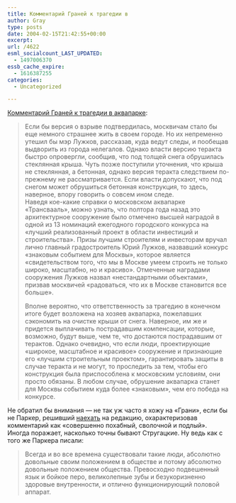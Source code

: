 ```yaml
---
title: Комментарий Граней к трагедии в
author: Gray
type: posts
date: 2004-02-15T21:42:55+00:00
excerpt:
url: /4622
esml_socialcount_LAST_UPDATED:
  - 1497006370
essb_cache_expire:
  - 1616387255
categories:
  - Uncategorized

---
```








<a href="http://www.grani.ru/Events/m.60364.html" target="_blank">Комментарий Граней к трагедии в аквапарке</a>:

> Если бы версия о взрыве подтвердилась, москвичам стало бы еще немного страшнее жить в своем городе. Но их непременно утешил бы мэр Лужков, рассказав, куда ведут следы, и пообещав выдворить из города нелегалов. Однако власти версию теракта быстро опровергли, сообщив, что под толщей снега обрушилась стеклянная крыша. Чуть позже поступили уточнения, что крыша не стеклянная, а бетонная, однако версия теракта следствием по-прежнему не рассматривается. Если власти допускают, что под снегом может обрушиться бетонная конструкция, то здесь, наверное, впору говорить о совсем ином следе.  
> Наведя кое-какие справки о московском аквапарке &#171;Трансвааль&#187;, можно узнать, что полтора года назад это архитектурное сооружение было отмечено высшей наградой в одной из 13 номинаций ежегодного городского конкурса на &#171;лучший реализованный проект в области инвестиций и строительства&#187;. Призы лучшим строителям и инвесторам вручал лично главный градостроитель Юрий Лужков, назвавший конкурс &#171;знаковым событием для Москвы&#187;, которое является &#171;свидетельством того, что мы в Москве умеем строить не только широко, масштабно, но и красиво&#187;. Отмеченные наградами сооружения Лужков назвал &#171;нестандартными объектами&#187;, призвав москвичей &#171;радоваться, что их в Москве становится все больше&#187;. 
> 
> Вполне вероятно, что ответственность за трагедию в конечном итоге будет возложена на хозяев аквапарка, пожелавших сэкономить на очистке крыши от снега. Наверное, им же и придется выплачивать пострадавшим компенсации, которые, возможно, будут выше, чем те, что достаются пострадавшим от терактов. Однако очевидно, что если люди, проектирующие &#171;широкое, масштабное и красивое&#187; сооружение и признающие его &#171;лучшим строительным проектом&#187;, гарантировать защиты в случае теракта и не могут, то проследить за тем, чтобы его конструкция была приспособлена к московским условиям, они просто обязаны. В любом случае, обрушение аквапарка станет для Москвы событием куда более &#171;знаковым&#187;, чем его победа на конкурсе. 

Не обратил бы внимания &#8212; не так уж часто я хожу на &#171;Грани&#187;, если бы не Паркер, решивший <a href="http://www.livejournal.com/users/mrparker/2871485.html" target="_blank">наехать</a> на редакцию, охарактеризовав комментарий как &#171;совершенно похабный, сволочной и подлый&#187;.  
Иногда поражает, насколько точны бывают Стругацкие. Ну ведь как с того же Паркера писали:

> Всегда и во все времена существовали такие люди, абсолютно довольные своим положением в обществе и потому абсолютно довольные положением общества. Превосходно подвешенный язык и бойкое перо, великолепные зубы и безукоризненно здоровые внутренности, и отлично функционирующий половой аппарат.